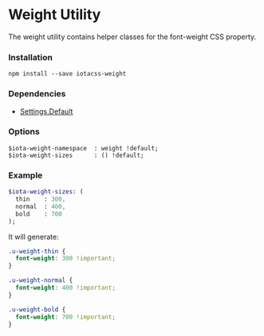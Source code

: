 # Weight Utility #

The weight utility contains helper classes for the font-weight CSS property.


### Installation ###

```
npm install --save iotacss-weight
```


### Dependencies ###

* [Settings.Default](https://github.com/iotacss/settings.default)


### Options ###

```
$iota-weight-namespace  : weight !default;
$iota-weight-sizes      : () !default;
```


### Example ###

```sass
$iota-weight-sizes: (
  thin    : 300,
  normal  : 400,
  bold    : 700
);
```

It will generate:

```css
.u-weight-thin {
  font-weight: 300 !important;
}

.u-weight-normal {
  font-weight: 400 !important;
}

.u-weight-bold {
  font-weight: 700 !important;
}
```
